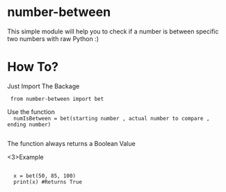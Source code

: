 # number-between
This simple module will help you to check if a number is between specific two numbers with raw Python  :)
<h1> How To? </h1>
<p> Just Import The Backage </p>
<code> from number-between import bet </code>
<p>Use the function
<code>
  numIsBetween = bet(starting number , actual number to compare , ending number)
  </code>
  
The function always returns a Boolean Value

<3>Example</h3>

<code>
  x = bet(50, 85, 100)
  print(x) #Returns True
  </code>
 
